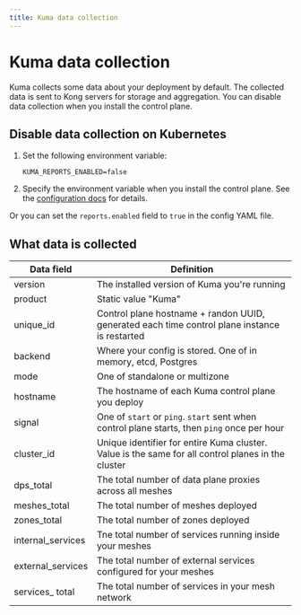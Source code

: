 ```yaml
---
title: Kuma data collection
---
```

# Kuma data collection

Kuma collects some data about your deployment by default. The collected data is sent to Kong servers for storage and aggregation. You can disable data collection when you install the control plane.

## Disable data collection on Kubernetes

1.  Set the following environment variable:

    ```
    KUMA_REPORTS_ENABLED=false
    ```

1.  Specify the environment variable when you install the control plane. See the [configuration docs](/docs/1.3.1/documentation/configuration/) for details.

Or you can set the `reports.enabled` field to `true` in the config YAML file.

## What data is collected

| Data field | Definition | 
|---|---|
| version  | The installed version of Kuma you're running | 
| product  | Static value "Kuma" | 
| unique_id  | Control plane hostname + randon UUID, generated each time control plane instance is restarted | 
| backend  | Where your config is stored. One of in memory, etcd, Postgres | 
| mode    | One of standalone or multizone |
| hostname | The hostname of each Kuma control plane you deploy |
| signal | One of `start` or `ping`. `start` sent when control plane starts, then `ping` once per hour | 
| cluster_id | Unique identifier for entire Kuma cluster. Value is the same for all control planes in the cluster |
| dps_total | The total number of data plane proxies across all meshes | 
| meshes_total | The total number of meshes deployed | 
| zones_total | The total number of zones deployed | 
| internal_services | Tne total number of services running inside your meshes | 
| external_services | The total number of external services configured for your meshes |
| services_ total | The total number of services in your mesh network | 

